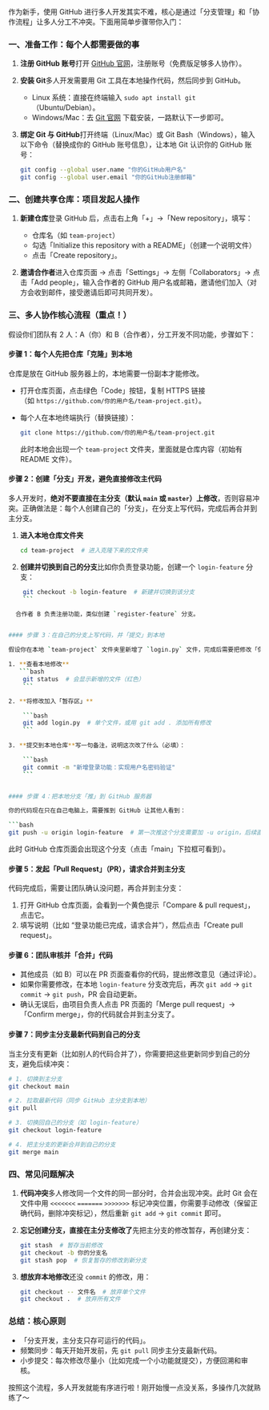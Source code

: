 作为新手，使用 GitHub 进行多人开发其实不难，核心是通过「分支管理」和「协作流程」让多人分工不冲突。下面用简单步骤带你入门：

### 一、准备工作：每个人都需要做的事

1. **注册 GitHub 账号**打开 [GitHub 官网](https://github.com/)，注册账号（免费版足够多人协作）。
2. **安装 Git**多人开发需要用 Git 工具在本地操作代码，然后同步到 GitHub。
    - Linux 系统：直接在终端输入 `sudo apt install git`（Ubuntu/Debian）。
    - Windows/Mac：去 [Git 官网](https://git-scm.com/) 下载安装，一路默认下一步即可。
3. **绑定 Git 与 GitHub**打开终端（Linux/Mac）或 Git Bash（Windows），输入以下命令（替换成你的 GitHub 账号信息），让本地 Git 认识你的 GitHub 账号：

    ```bash
    git config --global user.name "你的GitHub用户名"
    git config --global user.email "你的GitHub注册邮箱"
    ```


### 二、创建共享仓库：项目发起人操作

1. **新建仓库**登录 GitHub 后，点击右上角「+」→「New repository」，填写：

    - 仓库名（如 `team-project`）
    - 勾选「Initialize this repository with a README」（创建一个说明文件）
    - 点击「Create repository」。
2. **邀请合作者**进入仓库页面 → 点击「Settings」→ 左侧「Collaborators」→ 点击「Add people」，输入合作者的 GitHub 用户名或邮箱，邀请他们加入（对方会收到邮件，接受邀请后即可共同开发）。


### 三、多人协作核心流程（重点！）

假设你们团队有 2 人：A（你）和 B（合作者），分工开发不同功能，步骤如下：

#### 步骤 1：每个人先把仓库「克隆」到本地

仓库是放在 GitHub 服务器上的，本地需要一份副本才能修改。

- 打开仓库页面，点击绿色「Code」按钮，复制 HTTPS 链接（如 `https://github.com/你的用户名/team-project.git`）。
- 每个人在本地终端执行（替换链接）：

    ```bash
    git clone https://github.com/你的用户名/team-project.git
    ```
    
    此时本地会出现一个 `team-project` 文件夹，里面就是仓库内容（初始有 README 文件）。

#### 步骤 2：创建「分支」开发，避免直接修改主代码

多人开发时，**绝对不要直接在主分支（默认 `main` 或 `master`）上修改**，否则容易冲突。正确做法是：每个人创建自己的「分支」，在分支上写代码，完成后再合并到主分支。

1. **进入本地仓库文件夹**

    ```bash
    cd team-project  # 进入克隆下来的文件夹
    ```
    
2. **创建并切换到自己的分支**比如你负责登录功能，创建一个 `login-feature` 分支：

```bash
    git checkout -b login-feature  # 新建并切换到该分支
    ```

  合作者 B 负责注册功能，类似创建 `register-feature` 分支。


#### 步骤 3：在自己的分支上写代码，并「提交」到本地

假设你在本地 `team-project` 文件夹里新增了 `login.py` 文件，完成后需要把修改「保存」到本地 Git 记录中：

1. **查看本地修改**
   ```bash
    git status  # 会显示新增的文件（红色）
    ```

2. **将修改加入「暂存区」**

    ```bash
    git add login.py  # 单个文件，或用 git add . 添加所有修改
    ```
    
3. **提交到本地仓库**写一句备注，说明这次改了什么（必填）：

    ```bash
    git commit -m "新增登录功能：实现用户名密码验证"
    ```


#### 步骤 4：把本地分支「推」到 GitHub 服务器

你的代码现在只在自己电脑上，需要推到 GitHub 让其他人看到：

```bash
git push -u origin login-feature  # 第一次推这个分支需要加 -u origin，后续直接 git push 即可
```

此时 GitHub 仓库页面会出现这个分支（点击「main」下拉框可看到）。

#### 步骤 5：发起「Pull Request」（PR），请求合并到主分支

代码完成后，需要让团队确认没问题，再合并到主分支：

1. 打开 GitHub 仓库页面，会看到一个黄色提示「Compare & pull request」，点击它。
2. 填写说明（比如 “登录功能已完成，请求合并”），然后点击「Create pull request」。

#### 步骤 6：团队审核并「合并」代码

- 其他成员（如 B）可以在 PR 页面查看你的代码，提出修改意见（通过评论）。
- 如果你需要修改，在本地 `login-feature` 分支改完后，再次 `git add` → `git commit` → `git push`，PR 会自动更新。
- 确认无误后，由项目负责人点击 PR 页面的「Merge pull request」→「Confirm merge」，你的代码就合并到主分支了。

#### 步骤 7：同步主分支最新代码到自己的分支

当主分支有更新（比如别人的代码合并了），你需要把这些更新同步到自己的分支，避免后续冲突：


```bash
# 1. 切换到主分支
git checkout main

# 2. 拉取最新代码（同步 GitHub 主分支到本地）
git pull

# 3. 切换回自己的分支（如 login-feature）
git checkout login-feature

# 4. 把主分支的更新合并到自己的分支
git merge main
```

### 四、常见问题解决

1. **代码冲突**多人修改同一个文件的同一部分时，合并会出现冲突。此时 Git 会在文件中用 `<<<<<<<` `=======` `>>>>>>>` 标记冲突位置，你需要手动修改（保留正确代码，删除冲突标记），然后重新 `git add` → `git commit` 即可。
    
2. **忘记创建分支，直接在主分支修改了**先把主分支的修改暂存，再创建分支：

    ```bash
    git stash  # 暂存当前修改
    git checkout -b 你的分支名
    git stash pop  # 恢复暂存的修改到新分支
    ```

3. **想放弃本地修改**还没 `commit` 的修改，用：

    ```bash
    git checkout -- 文件名  # 放弃单个文件
    git checkout .  # 放弃所有文件
    ```

### 总结：核心原则

- 「分支开发，主分支只存可运行的代码」。
- 频繁同步：每天开始开发前，先 `git pull` 同步主分支最新代码。
- 小步提交：每次修改尽量小（比如完成一个小功能就提交），方便回溯和审核。

按照这个流程，多人开发就能有序进行啦！刚开始慢一点没关系，多操作几次就熟练了～